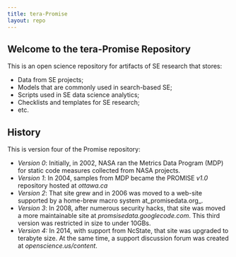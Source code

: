 ```yaml
---
title: tera-Promise
layout: repo
---
```




## Welcome to the tera-Promise Repository
 
This is an open science repository for artifacts of SE research that stores:

+ Data from SE projects;
+ Models that are commonly used in search-based SE;
+ Scripts used in SE data science analytics;
+ Checklists and templates for SE research;
+ etc.



## History

This is version four of the Promise repository:

+ _Version 0_: Initially, in 2002, NASA ran the Metrics Data Program (MDP)
  for static code measures collected from NASA projects.
+ _Version 1_: In 2004, samples from MDP became the PROMISE _v1.0_ repository hosted
  at _ottawa.ca_
+ _Version 2_: That site grew and in 2006 was moved to a web-site supported
  by a home-brew
  macro system at_promisedata.org_.
+ _Version 3_: In 2008, after numerous security hacks,
   that site was moved a more maintainable site at
  _promsisedata.googlecode.com_. This third version was
  restricted in size to under 10GBs.
+ _Version 4:_ In 2014, with support from NcState,
  that site was upgraded to  terabyte size.  At
  the same time, a support discussion forum was created at
  _openscience.us/content_.


